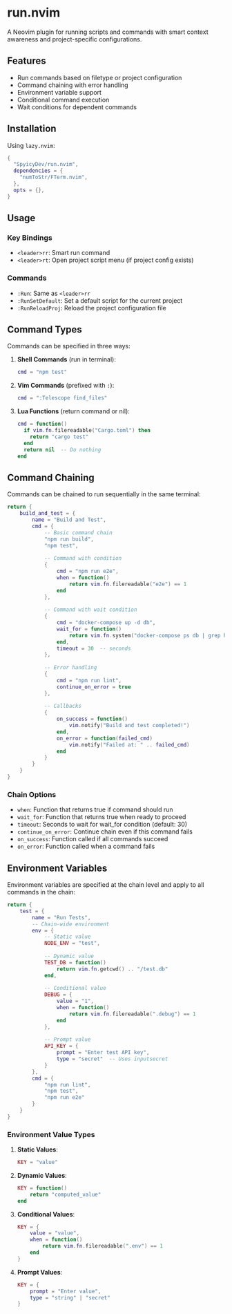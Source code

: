 # run.nvim

A Neovim plugin for running scripts and commands with smart context awareness and project-specific configurations.

## Features

- Run commands based on filetype or project configuration
- Command chaining with error handling
- Environment variable support
- Conditional command execution
- Wait conditions for dependent commands

## Installation

Using `lazy.nvim`:
```lua
{
  "SpyicyDev/run.nvim",
  dependencies = {
    "numToStr/FTerm.nvim",
  },
  opts = {},
}
```

## Usage

### Key Bindings

- `<leader>rr`: Smart run command
- `<leader>rt`: Open project script menu (if project config exists)

### Commands

- `:Run`: Same as `<leader>rr`
- `:RunSetDefault`: Set a default script for the current project
- `:RunReloadProj`: Reload the project configuration file

## Command Types

Commands can be specified in three ways:

1. **Shell Commands** (run in terminal):
   ```lua
   cmd = "npm test"
   ```

2. **Vim Commands** (prefixed with `:`):
   ```lua
   cmd = ":Telescope find_files"
   ```

3. **Lua Functions** (return command or nil):
   ```lua
   cmd = function()
     if vim.fn.filereadable("Cargo.toml") then
       return "cargo test"
     end
     return nil  -- Do nothing
   end
   ```

## Command Chaining

Commands can be chained to run sequentially in the same terminal:

```lua
return {
    build_and_test = {
        name = "Build and Test",
        cmd = {
            -- Basic command chain
            "npm run build",
            "npm test",
            
            -- Command with condition
            {
                cmd = "npm run e2e",
                when = function()
                    return vim.fn.filereadable("e2e") == 1
                end
            },
            
            -- Command with wait condition
            {
                cmd = "docker-compose up -d db",
                wait_for = function()
                    return vim.fn.system("docker-compose ps db | grep healthy")
                end,
                timeout = 30  -- seconds
            },
            
            -- Error handling
            {
                cmd = "npm run lint",
                continue_on_error = true
            },
            
            -- Callbacks
            {
                on_success = function()
                    vim.notify("Build and test completed!")
                end,
                on_error = function(failed_cmd)
                    vim.notify("Failed at: " .. failed_cmd)
                end
            }
        }
    }
}
```

### Chain Options

- `when`: Function that returns true if command should run
- `wait_for`: Function that returns true when ready to proceed
- `timeout`: Seconds to wait for wait_for condition (default: 30)
- `continue_on_error`: Continue chain even if this command fails
- `on_success`: Function called if all commands succeed
- `on_error`: Function called when a command fails

## Environment Variables

Environment variables are specified at the chain level and apply to all commands in the chain:

```lua
return {
    test = {
        name = "Run Tests",
        -- Chain-wide environment
        env = {
            -- Static value
            NODE_ENV = "test",
            
            -- Dynamic value
            TEST_DB = function()
                return vim.fn.getcwd() .. "/test.db"
            end,
            
            -- Conditional value
            DEBUG = {
                value = "1",
                when = function()
                    return vim.fn.filereadable(".debug") == 1
                end
            },
            
            -- Prompt value
            API_KEY = {
                prompt = "Enter test API key",
                type = "secret"  -- Uses inputsecret
            }
        },
        cmd = {
            "npm run lint",
            "npm test",
            "npm run e2e"
        }
    }
}
```

### Environment Value Types

1. **Static Values**:
   ```lua
   KEY = "value"
   ```

2. **Dynamic Values**:
   ```lua
   KEY = function()
       return "computed_value"
   end
   ```

3. **Conditional Values**:
   ```lua
   KEY = {
       value = "value",
       when = function()
           return vim.fn.filereadable(".env") == 1
       end
   }
   ```

4. **Prompt Values**:
   ```lua
   KEY = {
       prompt = "Enter value",
       type = "string" | "secret"
   }
   ```
